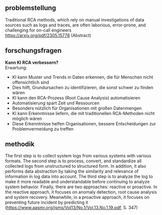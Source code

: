 ## problemstellung
Traditional RCA methods, which rely on manual investigations of data sources such as logs and traces,
are often laborious, error-prone, and challenging for on-call
engineers  
https://arxiv.org/pdf/2305.15778 (Abstract)

## forschungsfragen
**Kann KI RCA verbessern?**  
Erwartung:
- KI kann Muster und Trends in Daten erkennen, die für Menschen nicht offensichtlich sind
- Dies hilft, Grundursachen zu identifizieren, die sonst schwer zu finden wären
- KI kann den RCA-Prozess (Root Cause Analysis) automatisieren
- Automatisierung spart Zeit und Ressourcen
- Besonders nützlich für Organisationen mit großen Datenmengen
- KI kann Erkenntnisse liefern, die mit traditionellen RCA-Methoden nicht möglich wären
- Diese Erkenntnisse helfen Organisationen, bessere Entscheidungen zur Problemvermeidung zu treffen

## methodik
 The first step is to collect
system logs from various systems with various formats. The second step is to
process, convert, and standardize all collected logs from unstructured to structured
form. In addition, it also performs data abstraction by taking the similarity and
relevance of information in log data into account. The third step is to analyze the
log to make it more readable and understandable before continuing to analyze
system behavior. Finally, there are two approaches: reactive or proactive. In the
reactive approach, it focuses on anomaly detection, root cause analysis and system
recovery. Meanwhile, in a proactive approach, it focuses on preventing future
incident by predicting it
(https://www.aasmr.org/jsms/Vol13/No.1/Vol.13.No.1.19.pdf, S. 347)